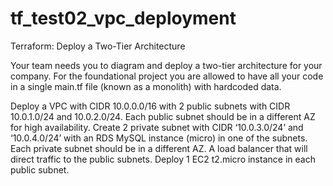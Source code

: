 # tf_test02_vpc_deployment
Terraform: Deploy a Two-Tier Architecture

Your team needs you to diagram and deploy a two-tier architecture for your company. For the foundational project you are allowed to have all your code in a single main.tf file (known as a monolith) with hardcoded data.

Deploy a VPC with CIDR 10.0.0.0/16 with 2 public subnets with CIDR 10.0.1.0/24 and 10.0.2.0/24. Each public subnet should be in a different AZ for high availability.
Create 2 private subnet with CIDR ‘10.0.3.0/24’ and ‘10.0.4.0/24’ with an RDS MySQL instance (micro) in one of the subnets. Each private subnet should be in a different AZ.
A load balancer that will direct traffic to the public subnets.
Deploy 1 EC2 t2.micro instance in each public subnet.
